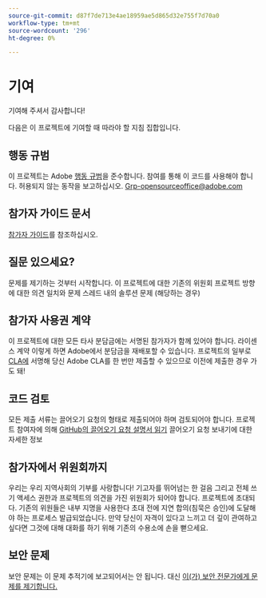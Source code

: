 ```yaml
---
source-git-commit: d87f7de713e4ae18959ae5d865d32e755f7d70a0
workflow-type: tm+mt
source-wordcount: '296'
ht-degree: 0%

---
```

# 기여

기여해 주셔서 감사합니다!

다음은 이 프로젝트에 기여할 때 따라야 할 지침 집합입니다.

## 행동 규범

이 프로젝트는 Adobe [행동 규범](code-of-conduct.md)을 준수합니다. 참여를 통해
이 코드를 사용해야 합니다. 허용되지 않는 동작을 보고하십시오.
[Grp-opensourceoffice@adobe.com](mailto:Grp-opensourceoffice@adobe.com)

## 참가자 가이드 문서

[참가자 가이드](https://docs.adobe.com/content/help/ko-KR/contributor/contributor-guide/introduction.html)를 참조하십시오.

## 질문 있으세요?

문제를 제기하는 것부터 시작합니다. 이 프로젝트에 대한 기존의 위원회
프로젝트 방향에 대한 의견 일치와 문제 스레드 내의 솔루션 문제
(해당하는 경우)

## 참가자 사용권 계약

이 프로젝트에 대한 모든 타사 분담금에는 서명된 참가자가 함께 있어야 합니다.
라이센스 계약 이렇게 하면 Adobe에서 분담금을 재배포할 수 있습니다.
프로젝트의 일부로 [CLA에](http://opensource.adobe.com/cla.html) 서명해 당신
Adobe CLA를 한 번만 제출할 수 있으므로 이전에 제출한 경우
가도 돼!

## 코드 검토

모든 제출 서류는 끌어오기 요청의 형태로 제출되어야 하며 검토되어야 합니다.
프로젝트 참여자에 의해 [GitHub의 끌어오기 요청 설명서 읽기](https://help.github.com/articles/about-pull-requests/)
끌어오기 요청 보내기에 대한 자세한 정보

<!--
Lastly, please follow the [pull request template](PULL_REQUEST_TEMPLATE.md) when
submitting a pull request!
-->

## 참가자에서 위원회까지

우리는 우리 지역사회의 기부를 사랑합니다! 기고자를 뛰어넘는 한 걸음
그리고 전체 쓰기 액세스 권한과 프로젝트의 의견을 가진 위원회가 되어야 합니다.
프로젝트에 초대되다. 기존의 위원들은 내부 지명을 사용한다
초대 전에 지연 합의(침묵은 승인)에 도달해야 하는 프로세스
발급되었습니다. 만약 당신이 자격이 있다고 느끼고 더 깊이 관여하고 싶다면
그것에 대해 대화를 하기 위해 기존의 수용소에 손을 뻗으세요.

## 보안 문제

보안 문제는 이 문제 추적기에 보고되어서는 안 됩니다. 대신 [이(가) 보안 전문가에게 문제를 제기합니다.](https://helpx.adobe.com/kr/security/alertus.html)
